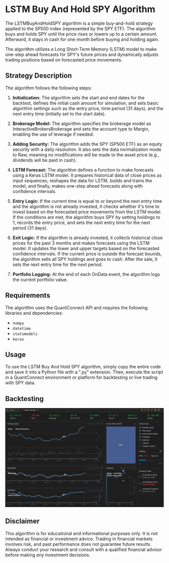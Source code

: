 # LSTM Buy And Hold SPY Algorithm

The LSTMBuyAndHoldSPY algorithm is a simple buy-and-hold strategy applied to the SP500 index (represented by the SPY ETF). The algorithm buys and holds SPY until the price rises or lowers up to a certain amount. Afterward, it stays in cash for one month before buying and holding again.

The algorithm utilizes a Long Short-Term Memory (LSTM) model to make one-step ahead forecasts for SPY's future prices and dynamically adjusts trading positions based on forecasted price movements.

## Strategy Description
The algorithm follows the following steps:

1. **Initialization:** The algorithm sets the start and end dates for the backtest, defines the initial cash amount for simulation, and sets basic algorithm settings such as the entry price, time period (31 days), and the next entry time (initially set to the start date).

2. **Brokerage Model:** The algorithm specifies the brokerage model as InteractiveBrokersBrokerage and sets the account type to Margin, enabling the use of leverage if needed.

3. **Adding Security:** The algorithm adds the SPY (SP500 ETF) as an equity security with a daily resolution. It also sets the data normalization mode to Raw, meaning no modifications will be made to the asset price (e.g., dividends will be paid in cash).

4. **LSTM Forecast:** The algorithm defines a function to make forecasts using a Keras LSTM model. It prepares historical data of close prices as input sequences, reshapes the data for LSTM, builds and trains the model, and finally, makes one-step ahead forecasts along with confidence intervals.

5. **Entry Logic:** If the current time is equal to or beyond the next entry time and the algorithm is not already invested, it checks whether it's time to invest based on the forecasted price movements from the LSTM model. If the conditions are met, the algorithm buys SPY by setting holdings to 1, records the entry price, and sets the next entry time for the next period (31 days).

6. **Exit Logic:** If the algorithm is already invested, it collects historical close prices for the past 3 months and makes forecasts using the LSTM model. It updates the lower and upper targets based on the forecasted confidence intervals. If the current price is outside the forecast bounds, the algorithm sells all SPY holdings and goes to cash. After the sale, it sets the next entry time for the next period.

7. **Portfolio Logging:** At the end of each OnData event, the algorithm logs the current portfolio value.

## Requirements
The algorithm uses the QuantConnect API and requires the following libraries and dependencies:

- `numpy`
- `datetime`
- `statsmodels`
- `keras`

## Usage
To use the LSTM Buy And Hold SPY algorithm, simply copy the entire code and save it into a Python file with a ".py" extension. Then, execute the script in a QuantConnect environment or platform for backtesting or live trading with SPY data.

## Backtesting

![](../../img/ARIMA_Long_Short_V1.png)

## Disclaimer
This algorithm is for educational and informational purposes only. It is not intended as financial or investment advice. Trading in financial markets involves risk, and past performance does not guarantee future results. Always conduct your research and consult with a qualified financial advisor before making any investment decisions.